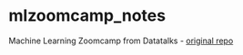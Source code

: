 # mlzoomcamp_notes
Machine Learning Zoomcamp from Datatalks - [original repo](https://github.com/alexeygrigorev/mlbookcamp-code)
